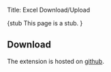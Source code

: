 Title: Excel Download/Upload

{stub
This page is a stub.
}

   
## Download

The extension is hosted on [github](https://github.com/danhaywood/isis-domainservice-excel).
